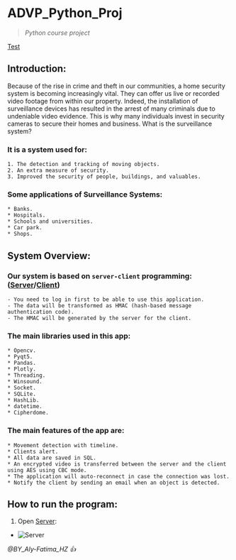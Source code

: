 # ADVP_Python_Proj
>_Python course project_

[Test](https://github.com/AHazimy/ADVP_Python_Proj/edit/main/Alert.py)

## Introduction:

Because of the rise in crime and theft in our communities, a home security system is becoming increasingly vital. They can offer us live or recorded video footage from within our property. Indeed, the installation of surveillance devices has resulted in the arrest of many criminals due to undeniable video evidence. This is why many individuals invest in security cameras to secure their homes and business.
What is the surveillance system? 

### It is a system used for: 
	1. The detection and tracking of moving objects.
	2. An extra measure of security.
	3. Improved the security of people, buildings, and valuables.

### Some applications of Surveillance Systems:
	* Banks.
	* Hospitals.
	* Schools and universities.
	* Car park.
	* Shops.

## System Overview:

### Our system is based on **`server-client`** programming: ([Server](https://github.com/AHazimy/ADVP_Python_Proj/edit/main/Server.py)/[Client](https://github.com/AHazimy/ADVP_Python_Proj/edit/main/Alert.py))
    - You need to log in first to be able to use this application.
    - The data will be transformed as HMAC (hash-based message authentication code).
    - The HMAC will be generated by the server for the client.

### The main libraries used in this app:
	* Opencv.
	* Pyqt5.
	* Pandas.
	* Plotly.
	* Threading.
	* Winsound.
	* Socket.
	* SQLite.
	* HashLib.
	* datetime.
	* Cipherdome.

### The main features of the app are:
	* Movement detection with timeline.
	* Clients alert.
	* All data are saved in SQL. 
	* An encrypted video is transferred between the server and the client using AES using CBC mode.
	* The application will auto-reconnect in case the connection was lost.
	* Notify the client by sending an email when an object is detected.
	
## How to run the program:
1. Open [Server](https://github.com/AHazimy/ADVP_Python_Proj/edit/main/Server.py):
  - ![Server](https://github.com/AHazimy/ADVP_Python_Proj/edit/main/ScreenShots/Run_camera_and_server.png)

_@BY_Aly-Fatima_HZ :+1:_
